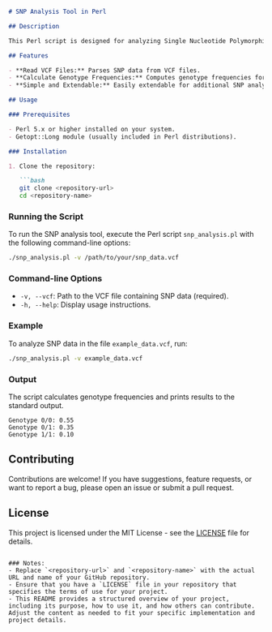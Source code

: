 ```markdown
# SNP Analysis Tool in Perl

## Description

This Perl script is designed for analyzing Single Nucleotide Polymorphism (SNP) data from Variant Call Format (VCF) files. It reads SNP data, calculates genotype frequencies across samples, and provides basic statistical analysis.

## Features

- **Read VCF Files:** Parses SNP data from VCF files.
- **Calculate Genotype Frequencies:** Computes genotype frequencies for each SNP across samples.
- **Simple and Extendable:** Easily extendable for additional SNP analyses and visualizations.

## Usage

### Prerequisites

- Perl 5.x or higher installed on your system.
- Getopt::Long module (usually included in Perl distributions).

### Installation

1. Clone the repository:

   ```bash
   git clone <repository-url>
   cd <repository-name>
   ```

### Running the Script

To run the SNP analysis tool, execute the Perl script `snp_analysis.pl` with the following command-line options:

```bash
./snp_analysis.pl -v /path/to/your/snp_data.vcf
```

### Command-line Options

- `-v, --vcf`: Path to the VCF file containing SNP data (required).
- `-h, --help`: Display usage instructions.

### Example

To analyze SNP data in the file `example_data.vcf`, run:

```bash
./snp_analysis.pl -v example_data.vcf
```

### Output

The script calculates genotype frequencies and prints results to the standard output.

```
Genotype 0/0: 0.55
Genotype 0/1: 0.35
Genotype 1/1: 0.10
```

## Contributing

Contributions are welcome! If you have suggestions, feature requests, or want to report a bug, please open an issue or submit a pull request.

## License

This project is licensed under the MIT License - see the [LICENSE](LICENSE) file for details.
```

### Notes:
- Replace `<repository-url>` and `<repository-name>` with the actual URL and name of your GitHub repository.
- Ensure that you have a `LICENSE` file in your repository that specifies the terms of use for your project.
- This README provides a structured overview of your project, including its purpose, how to use it, and how others can contribute. Adjust the content as needed to fit your specific implementation and project details.
